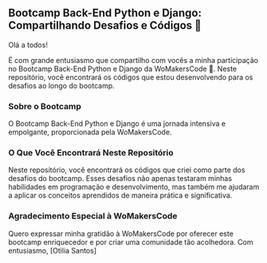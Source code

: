 ## Bootcamp Back-End Python e Django: Compartilhando Desafios e Códigos 🚀
Olá a todos!

É com grande entusiasmo que compartilho com vocês a minha participação no Bootcamp Back-End Python e Django da WoMakersCode 🦋. Neste repositório, você encontrará os códigos que estou desenvolvendo para os desafios ao longo do bootcamp.

### Sobre o Bootcamp

O Bootcamp Back-End Python e Django é uma jornada intensiva e empolgante, proporcionada pela WoMakersCode. 

### O Que Você Encontrará Neste Repositório

Neste repositório, você encontrará os códigos que criei como parte dos desafios do bootcamp. Esses desafios não apenas testaram minhas habilidades em programação e desenvolvimento, mas também me ajudaram a aplicar os conceitos aprendidos de maneira prática e significativa.

### Agradecimento Especial à WoMakersCode

Quero expressar minha gratidão à WoMakersCode por oferecer este bootcamp enriquecedor e por criar uma comunidade tão acolhedora. 
Com entusiasmo,
[Otilia Santos]
